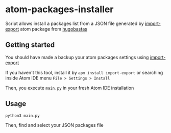 atom-packages-installer
=======================

Script allows install a packages list from a JSON file generated by [import-export](https://atom.io/packages/import-export) atom package from [hugobastas](https://atom.io/users/hugobastas)


Getting started
---------------

You should have made a backup your atom packages settings using [import-export](https://atom.io/packages/import-export)

If you haven't this tool, install it by `apm install import-export` or searching inside Atom IDE menu `File > Settings > Install`

Then, you execute `main.py` in your fresh Atom IDE installation


Usage
-----

`python3 main.py`

Then, find and select your JSON packages file
